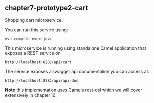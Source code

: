 chapter7-prototype2-cart
------------------------

Shopping cart microservice.

You can run this service using:

    mvn compile exec:java
    
This microservice is running using standalone Camel application that exposes a REST service on
    
    http://localhost:8282/api/cart
    
The service exposes a swagger api documentation you can access at:
    
    http://localhost:8282/api/api-doc
    
**Note** this implementation uses Camels rest-dsl which we will cover extensively in chapter 10.

